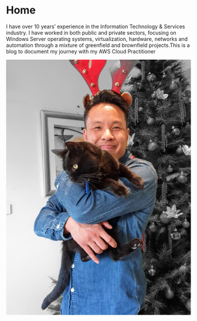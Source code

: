 # Home

I have over 10 years’ experience in the Information Technology & Services industry. I have worked in both public and private sectors, focusing on Windows Server operating systems, virtualization, hardware, networks and automation through a mixture of greenfield and brownfield projects.This is a blog to document my journey with my AWS Cloud Practitioner

![](.gitbook/assets/image%20%283%29.png)

